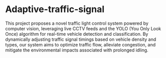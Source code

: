 # Adaptive-traffic-signal
This project proposes a novel traffic light control system powered by computer vision, leveraging live CCTV feeds and the YOLO (You Only Look Once) algorithm for real-time vehicle detection and classification. By dynamically adjusting traffic signal timings based on vehicle density and types, our system aims to optimize traffic flow, alleviate congestion, and mitigate the environmental impacts associated with prolonged idling.
